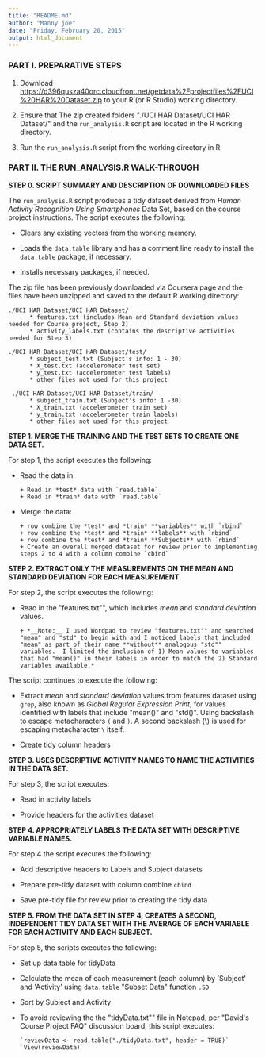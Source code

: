 ```yaml
---
title: "README.md"
author: "Manny joe"
date: "Friday, February 20, 2015"
output: html_document
---
```


### PART I. PREPARATIVE STEPS

1.    Download https://d396qusza40orc.cloudfront.net/getdata%2Fprojectfiles%2FUCI%20HAR%20Dataset.zip to your R (or R Studio) working directory.

2.	Ensure that The zip created folders "./UCI HAR Dataset/UCI HAR Dataset/" and the `run_analysis.R` script are located in the R working directory.

3.	Run the `run_analysis.R` script from the working directory in R.

### PART II. THE RUN_ANALYSIS.R WALK-THROUGH

**STEP 0. SCRIPT SUMMARY AND DESCRIPTION OF DOWNLOADED FILES**

The `run_analysis.R` script produces a tidy dataset derived from *Human Activity Recognition Using Smartphones* Data Set, based on the course project instructions.  The script executes the following:

* Clears any existing vectors from the working memory.

* Loads the `data.table` library and has a comment line ready to install the `data.table` package, if necessary.

* Installs necessary packages, if needed.

The zip file has been previously downloaded via Coursera page and the files have been unzipped and saved to the default R working directory:
```
./UCI HAR Dataset/UCI HAR Dataset/
      * features.txt (includes Mean and Standard deviation values needed for Course project, Step 2)
      * activity_labels.txt (contains the descriptive activities needed for Step 3)

./UCI HAR Dataset/UCI HAR Dataset/test/
      * subject_test.txt (Subject's info: 1 - 30)
      * X_test.txt (accelerometer test set)
      * y_test.txt (accelerometer test labels)
      * other files not used for this project

 ./UCI HAR Dataset/UCI HAR Dataset/train/
      * subject_train.txt (Subject's info: 1 -30)
      * X_train.txt (accelerometer train set)
      * y_train.txt (accelerometer train labels)
      * other files not used for this project
```
**STEP 1. MERGE THE TRAINING AND THE TEST SETS TO CREATE ONE DATA SET.**

For step 1, the script executes the following:

* Read the data in:

      + Read in *test* data with `read.table`
      + Read in *train* data with `read.table`  

* Merge the data:

      + row combine the *test* and *train* **variables** with `rbind`
      + row combine the *test* and *train* **labels** with `rbind`
      + row combine the *test* and *train* **Subjects** with `rbind` 
      + Create an overall merged dataset for review prior to implementing steps 2 to 4 with a column combine `cbind`

**STEP 2. EXTRACT ONLY THE MEASUREMENTS ON THE MEAN AND STANDARD DEVIATION FOR EACH MEASUREMENT.**

For step 2, the script executes the following:

* Read in the "features.txt"", which includes *mean* and *standard deviation* values.

      + *__Note:__ I used Wordpad to review "features.txt"" and searched "mean" and "std" to begin with and I noticed labels that included "mean" as part of their name **without** analogous "std"" variables.  I limited the inclusion of 1) Mean values to variables that had "mean()" in their labels in order to match the 2) Standard variables available.*

The script continues to execute the following:

* Extract *mean* and *standard deviation* values from features dataset using `grep`, also known as *Global Regular Expression Print*, for values identified with labels that include "mean()" and "std()".  Using backslash to escape metacharacters `(` and `)`. A second backslash (\\) is used for escaping metacharacter `\` itself.

* Create tidy column headers

**STEP 3. USES DESCRIPTIVE ACTIVITY NAMES TO NAME THE ACTIVITIES IN THE DATA SET.**

For step 3, the script executes:

* Read in activity labels

* Provide headers for the activities dataset

**STEP 4. APPROPRIATELY LABELS THE DATA SET WITH DESCRIPTIVE VARIABLE NAMES.**

For step 4 the script executes the following:

* Add descriptive headers to Labels and Subject datasets

* Prepare pre-tidy dataset with column combine `cbind`

* Save pre-tidy file for review prior to creating the tidy data

**STEP 5. FROM THE DATA SET IN STEP 4, CREATES A SECOND, INDEPENDENT TIDY DATA SET WITH THE AVERAGE OF EACH VARIABLE FOR EACH ACTIVITY AND EACH SUBJECT.**

For step 5, the scripts executes the following:

* Set up data table for tidyData

* Calculate the mean of each measurement (each column) by 'Subject' and 'Activity' using `data.table` "Subset Data" function `.SD`

* Sort by Subject and Activity

* To avoid reviewing the the "tidyData.txt"" file in Notepad, per "David's Course Project FAQ" discussion board, this script executes:

      `reviewData <- read.table("./tidyData.txt", header = TRUE)`  
      `View(reviewData)`